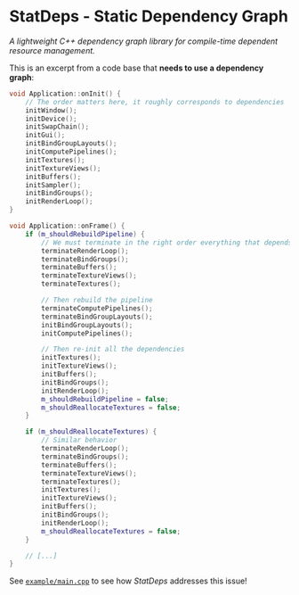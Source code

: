 StatDeps - Static Dependency Graph
==================================

*A lightweight C++ dependency graph library for compile-time dependent resource management.*

This is an excerpt from a code base that **needs to use a dependency graph**:

```C++
void Application::onInit() {
	// The order matters here, it roughly corresponds to dependencies
	initWindow();
	initDevice();
	initSwapChain();
	initGui();
	initBindGroupLayouts();
	initComputePipelines();
	initTextures();
	initTextureViews();
	initBuffers();
	initSampler();
	initBindGroups();
	initRenderLoop();
}

void Application::onFrame() {
	if (m_shouldRebuildPipeline) {
		// We must terminate in the right order everything that depends on the pipeline
		terminateRenderLoop();
		terminateBindGroups();
		terminateBuffers();
		terminateTextureViews();
		terminateTextures();

		// Then rebuild the pipeline
		terminateComputePipelines();
		terminateBindGroupLayouts();
		initBindGroupLayouts();
		initComputePipelines();

		// Then re-init all the dependencies
		initTextures();
		initTextureViews();
		initBuffers();
		initBindGroups();
		initRenderLoop();
		m_shouldRebuildPipeline = false;
		m_shouldReallocateTextures = false;
	}

	if (m_shouldReallocateTextures) {
		// Similar behavior
		terminateRenderLoop();
		terminateBindGroups();
		terminateBuffers();
		terminateTextureViews();
		terminateTextures();
		initTextures();
		initTextureViews();
		initBuffers();
		initBindGroups();
		initRenderLoop();
		m_shouldReallocateTextures = false;
	}

	// [...]
}
```

See [`example/main.cpp`](example/main.cpp) to see how *StatDeps* addresses this issue!
